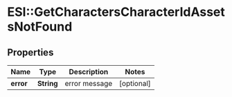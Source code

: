 # ESI::GetCharactersCharacterIdAssetsNotFound

## Properties
Name | Type | Description | Notes
------------ | ------------- | ------------- | -------------
**error** | **String** | error message | [optional] 

